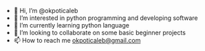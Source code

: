 - 👋 Hi, I’m @okpoticaleb
- 👀 I’m interested in python programming and developing software
- 🌱 I’m currently learning python language
- 💞️ I’m looking to collaborate on some basic beginner projects
- 📫 How to reach me okpoticaleb@gmail.com

<!---
okpoticaleb/okpoticaleb is a ✨ special ✨ repository because its `README.md` (this file) appears on your GitHub profile.
You can click the Preview link to take a look at your changes.
--->
